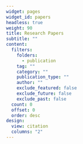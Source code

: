 ```yaml
---
widget: pages
widget_id: papers
headless: true
weight: 90
title: Research Papers
subtitle: ""
content:
  filters:
    folders:
      - publication
    tag: ""
    category: ""
    publication_type: ""
    author: ""
    exclude_featured: false
    exclude_future: false
    exclude_past: false
  count: 0
  offset: 0
  order: desc
design:
  view: citation
  columns: "2"
---
```

<!--
{{% callout note %}}
Quickly discover relevant content by [filtering publications](./publication/).
{{% /callout %}} -->
